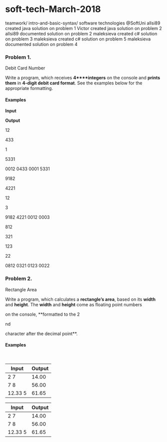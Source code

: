 ﻿# soft-tech-March-2018
teamwork/ intro-and-basic-syntax/ software technologies @SoftUni
allsi89 created java solution on problem 1
Victor created java solution on problem 2
allsi89 documented solution on problem 2
maleksieva created c# solution on problem 3
maleksieva created c# solution on problem 5
maleksieva documented solution on problem 4

### Problem 1.                 
Debit Card Number

Write a program, which receives **4****integers** on the
console and **prints them** in **4-digit debit card format**. See the
examples below for the appropriate formatting.

#### Examples

 

**Input**

 

**Output**

 

12

433

1

5331

 

0012
  0433 0001 5331

 

9182

4221

12

3

 

9182
  4221 0012 0003

 

812

321

123

22

 

0812
  0321 0123 0022

### Problem 2.               

Rectangle Area

Write a program, which calculates a **rectangle’s area**, based on its **width** and **height**. The **width** and **height** come as floating point numbers

on the console, **formatted to the 2

nd

character after the decimal point**.

#### Examples

 

<table>
<thead>
<tr>
  <th>Input</th>
  <th>Output</th>
</tr>
</thead>
<tbody>
<tr>
  <td>2 7</td>
  <td>14.00</td>
</tr>
<tr>
  <td>7 8</td>
  <td>56.00</td>
</tr>
<tr>
  <td>12.33 5</td>
  <td>61.65</td>
</tr>
</tbody>
</table>

| Input   | Output |
|---------|--------|
| 2 7     | 14.00  |
| 7 8     | 56.00  |
| 12.33 5 | 61.65  |